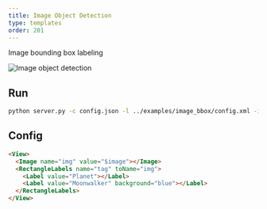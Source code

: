 ```yaml
---
title: Image Object Detection
type: templates
order: 201
---
```


Image bounding box labeling

![Image object detection](https://user.fm/files/v2-04a15361580d038bd9392a225e2569e4/Screen%20Shot%202019-08-01%20at%2011.38.16%20PM.png "Image BBox")

## Run

```bash
python server.py -c config.json -l ../examples/image_bbox/config.xml -i ../examples/image_bbox/tasks.json -o output
```

## Config 

```html
<View>
  <Image name="img" value="$image"></Image>
  <RectangleLabels name="tag" toName="img">
    <Label value="Planet"></Label>
    <Label value="Moonwalker" background="blue"></Label>
  </RectangleLabels>
</View>
```
